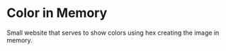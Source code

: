 # Color in Memory
 Small website that serves to show colors using hex creating the image in memory.
